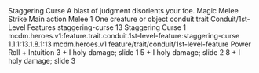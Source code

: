 <ability>
  <name>Staggering Curse</name>
  <flavor>A blast of judgment disorients your foe.</flavor>
  <keywords>
    <keyword>Magic</keyword>
    <keyword>Melee</keyword>
    <keyword>Strike</keyword>
  </keywords>
  <type>Main action</type>
  <distance>Melee 1</distance>
  <target>One creature or object</target>
  <metadata>
    <class>conduit</class>
    <feature_type>trait</feature_type>
    <file_dpath>Conduit/1st-Level Features</file_dpath>
    <item_id>staggering-curse</item_id>
    <item_index>13</item_index>
    <item_name>Staggering Curse</item_name>
    <level>1</level>
    <scc>mcdm.heroes.v1:feature.trait.conduit.1st-level-feature:staggering-curse</scc>
    <scdc>1.1.1:13.1.8.1:13</scdc>
    <source>mcdm.heroes.v1</source>
    <type>feature/trait/conduit/1st-level-feature</type>
  </metadata>
  <effects>
    <effect type="roll">
      <roll>Power Roll + Intuition</roll>
      <t1>3 + I holy damage; slide 1</t1>
      <t2>5 + I holy damage; slide 2</t2>
      <t3>8 + I holy damage; slide 3</t3>
    </effect>
  </effects>
</ability>

